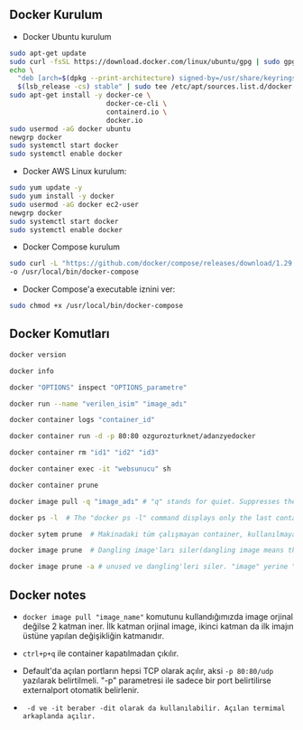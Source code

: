## Docker Kurulum

- Docker Ubuntu kurulum

```bash
sudo apt-get update 
sudo curl -fsSL https://download.docker.com/linux/ubuntu/gpg | sudo gpg --dearmor -o /usr/share/keyrings/docker-archive-keyring.gpg
echo \
  "deb [arch=$(dpkg --print-architecture) signed-by=/usr/share/keyrings/docker-archive-keyring.gpg] https://download.docker.com/linux/ubuntu \
  $(lsb_release -cs) stable" | sudo tee /etc/apt/sources.list.d/docker.list > /dev/null
sudo apt-get install -y docker-ce \
                        docker-ce-cli \
                        containerd.io \
                        docker.io
sudo usermod -aG docker ubuntu
newgrp docker
sudo systemctl start docker
sudo systemctl enable docker
```

- Docker AWS Linux kurulum:

```bash
sudo yum update -y
sudo yum install -y docker
sudo usermod -aG docker ec2-user
newgrp docker
sudo systemctl start docker
sudo systemctl enable docker
```
- Docker Compose kurulum

```bash
sudo curl -L "https://github.com/docker/compose/releases/download/1.29.2/docker-compose-$(uname -s)-$(uname -m)" \
-o /usr/local/bin/docker-compose
```
- Docker Compose'a executable iznini ver:

```bash
sudo chmod +x /usr/local/bin/docker-compose
```

## Docker Komutları

```bash
docker version

docker info

docker "OPTIONS" inspect "OPTIONS_parametre"

docker run --name "verilen_isim" "image_adı" 

docker container logs "container_id"

docker container run -d -p 80:80 ozgurozturknet/adanzyedocker

docker container rm "id1" "id2" "id3"

docker container exec -it "websunucu" sh

docker container prune

docker image pull -q "image_adı" # "q" stands for quiet. Suppresses the verbose output

docker ps -l  # The "docker ps -l" command displays only the last container to exit.

docker sytem prune  # Makinadaki tüm çalışmayan container, kullanılmayan network, image ve build cache'leri siler.

docker image prune  # Dangling image'ları siler(dangling image means that you've created the new build of the image, but it wasn't given a new name. So the old images you have becomes the "dangling image".)

docker image prune -a # unused ve dangling'leri siler. "image" yerine "container", "network" ve "volume" yazılabilir.

``` 

## Docker notes

- ```docker image pull "image_name"``` komutunu kullandığımızda image orjinal değilse 2 katman iner. İlk katman orjinal image, ikinci katman da ilk imajın üstüne yapılan değişikliğin katmanıdır.

- ```ctrl+p+q``` ile container kapatılmadan çıkılır.

- Default'da açılan portların hepsi TCP olarak açılır, aksi ``` -p 80:80/udp ``` yazılarak belirtilmeli. "-p" parametresi ile sadece bir port belirtilirse externalport otomatik belirlenir.

- ``` -d ve -it beraber -dit olarak da kullanılabilir. Açılan termimal arkaplanda açılır.```